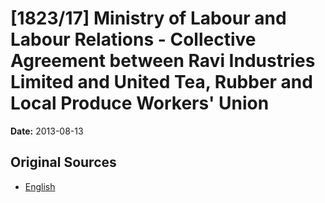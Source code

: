 # [1823/17] Ministry of Labour and Labour Relations - Collective Agreement between Ravi Industries Limited and United Tea, Rubber and Local Produce Workers' Union

**Date:** 2013-08-13

## Original Sources

- [English](https://documents.gov.lk/view/extra-gazettes/2013/8/1823-17_E.pdf)
